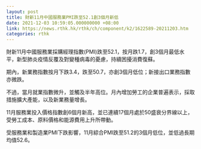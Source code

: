```yaml
---
layout: post
title: 財新11月中國服務業PMI跌至52.1創3個月新低
date: 2021-12-03 10:59:05.000000000 +08:00
link: https://news.rthk.hk/rthk/ch/component/k2/1622589-20211203.htm
categories: rthk
---
```


財新11月中國服務業採購經理指數(PMI)跌至52.1，按月跌1.7，創3個月最低水平，新型肺炎疫情反覆及對變種病毒的憂慮，持續困擾消費復蘇。

期內，新業務指數按月下跌3.4，跌至50.7，亦創3個月低位；新接出口業務指數亦微跌。

不過，當月就業指數微升，並觸及半年高位。月內增加勞工的企業普遍表示，採取措施擴大產能，以及新業務量增長。

11月服務業投入價格指數創6個月新高，並已連續17個月處於50盛衰分界線以上，受勞工成本、原料價格和能源費用上升所帶動。

受服務業和製造業PMI下跌影響，11月綜合PMI跌至51.2的3個月低位，並低過長期均值52.6。
